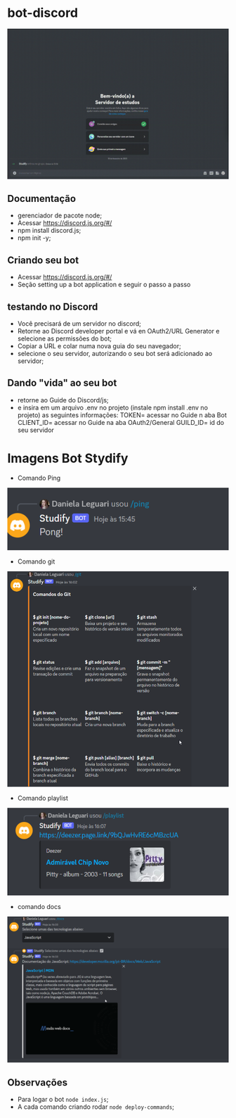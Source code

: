 # bot-discord

<p align="center">
<img width="600" src="assets/to_readme/bot.gif">
<p>

## Documentação

- gerenciador de pacote node;
- Acessar https://discord.js.org/#/
- npm install discord.js;
- npm init -y;

## Criando seu bot

- Acessar https://discord.js.org/#/
- Seção setting up a bot application e seguir o passo a passo

## testando no Discord

- Você precisará de um servidor no discord;
- Retorne ao Discord developer portal e vá en OAuth2/URL Generator e selecione as permissões do bot;
- Copiar a URL e colar numa nova guia do seu navegador;
- selecione o seu servidor, autorizando o seu bot será adicionado ao servidor;

## Dando "vida" ao seu bot

- retorne ao Guide do Discord/js;
- e insira em um arquivo .env no projeto (instale npm install .env no projeto) as seguintes informações:
TOKEN= acessar no Guide n aba Bot
CLIENT_ID= acessar no Guide na aba OAuth2/General
GUILD_ID= id do seu servidor


# Imagens Bot Stydify 

- Comando Ping


![](./img/img-4.png)


- Comando git

![](./img/img-1.png)


- Comando playlist


![](./img/img-2.png)


- comando docs


![](./img/img-3.png)


## Observações

- Para logar o bot `node index.js`;
- A cada comando criando rodar `node deploy-commands`;
